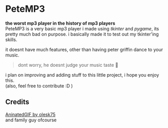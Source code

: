 # PeteMP3
**the worst mp3 player in the history of mp3 players**
<br />
PeteMP3 is a very basic mp3 player i made using _tkinter_ and _pygame_, its pretty much bad on purpose.
i basically made it to test out my tkinter'ing skills.

it doesnt have much features, other than having peter griffin dance to your music.

> dont worry, he doesnt judge your music taste 🤣

i plan on improving and adding stuff to this little project, i hope you enjoy this.<br />
(also, feel free to contribute :D )

## Credits
[AninatedGIF by olesk75](https://github.com/olesk75/AnimatedGIF) <br />
and family guy ofcourse
